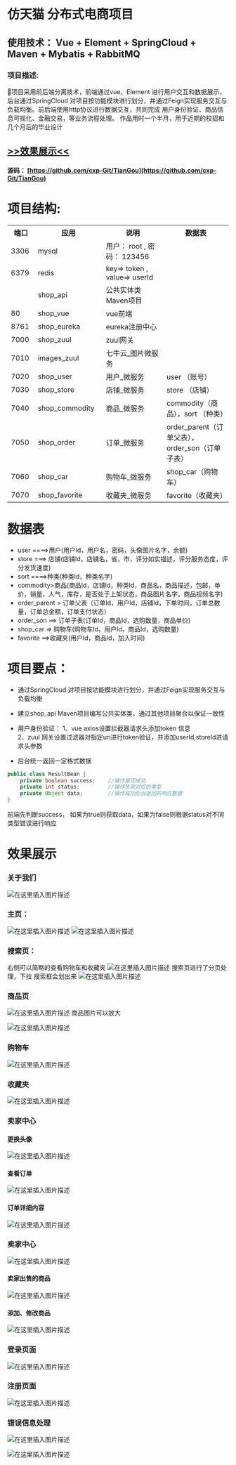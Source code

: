 
仿天猫 分布式电商项目
====  

使用技术： Vue + Element + SpringCloud + Maven + Mybatis + RabbitMQ
--

### 项目描述:
项目采用前后端分离技术，前端通过vue、Element 进行用户交互和数据展示，后台通过SpringCloud 对项目按功能模块进行划分，并通过Feign实现服务交互与负载均衡。前后端使用http协议进行数据交互，共同完成 用户身份验证、商品信息可视化、金融交易，等业务流程处理。
作品用时一个半月，用于近期的校招和几个月后的毕业设计

## [>>效果展示<<](#xiaoGuo)
#### 源码：	[https://github.com/cxp-Git/TianGou](https://github.com/cxp-Git/TianGou)
# 项目结构:

<table>
  <tr>
    <th width=8%>端口</th>
    <th width=20%>应用</th>
    <th width="25%">说明</th>
    <th width="27%">数据表</th>
  </tr>
  <tr>
    <td > 3306 </td>
    <td> mysql  </td>
    <td> 用户：  root , 密码：  123456 </td>
    <td>  </td>
  </tr>
  <tr>
    <td>  6379 </td>
    <td> redis</td>
    <td> key=>   token  , value=> userId </td>
    <td>   </td>
  </tr>
  <tr>
    <td>   </td>
    <td> shop_api</td>
    <td>  公共实体类 Maven项目 </td>
    <td>   </td>
  </tr>
  <tr>
    <td>  80 </td>
    <td> shop_vue</td>
    <td>  vue前端 </td>
    <td>   </td>
  </tr>
  <tr>
    <td>  8761 </td>
    <td> shop_eureka</td>
    <td>  eureka注册中心 </td>
    <td>   </td>
  </tr>
  <tr>
    <td>  7000 </td>
    <td> shop_zuul</td>
    <td>  zuul网关 </td>
    <td>   </td>
  </tr>
  <tr>
      <td>  7010 </td>
      <td> images_zuul</td>
      <td>  七牛云_图片微服务 </td>
      <td>   </td>
    </tr>
  <tr>
    <td>  7020 </td>
    <td> shop_user</td>
    <td>  用户_微服务 </td>
    <td>  user （账号）</td>
  </tr>
  <tr>
    <td>  7030 </td>
    <td> shop_store</td>
    <td>  店铺_微服务 </td>
    <td>  store （店铺） </td>
  </tr>
  <tr>
    <td>  7040 </td>
    <td> shop_commodity</td>
    <td>  商品_微服务 </td>
    <td>  commodity（商品），sort （种类）</td>
  </tr>
   <tr>
    <td>  7050 </td>
    <td> shop_order</td>
    <td>  订单_微服务 </td>
    <td>  order_parent（订单父表），order_son（订单子表） </td>
  </tr>
   <tr>
    <td>  7060 </td>
    <td> shop_car</td>
    <td>  购物车_微服务 </td>
    <td>  shop_car（购物车） </td>
  </tr>
  <tr>
    <td>  7070 </td>
    <td> shop_favorite</td>
    <td>  收藏夹_微服务 </td>
    <td>  favorite（收藏夹） </td>
  </tr>
</table>

# 数据表
* user ====>用户(用户Id，用户名，密码，头像图片名字，余额)
* store ===> 店铺(店铺Id，店铺名，省，市，评分如实描述，评分服务态度，评分发货速度)
* sort ====>种类(种类Id，种类名字)
* commodity>商品(商品Id，店铺Id，种类Id，商品名，商品描述，包邮，单价，销量，人气，库存，是否处于上架状态，商品图片名字，商品视频名字)
* order_parent > 订单父表（订单Id，用户Id，店铺Id，下单时间，订单总数量，订单总金额，订单支付状态）
* order_son ==> 订单子表(订单Id，商品Id，选购数量，商品单价)
* shop_car => 购物车(购物车Id，用户Id，商品Id，选购数量)
* favorite ==>收藏夹(用户Id，商品Id，加入时间)

# 项目要点：
* 通过SpringCloud 对项目按功能模块进行划分，并通过Feign实现服务交互与负载均衡
* 建立shop_api  Maven项目编写公共实体类，通过其他项目聚合以保证一致性
* 用户身份验证： 
 1、vue axios设置拦截器请求头添加token 信息                  
2、zuul 网关设置过滤器对指定uri进行token验证，并添加userId,storeId进请求头参数   


* 后台统一返回一定格式数据

```java
public class ResultBean {
    private boolean success;    //操作是否成功
    private int status;         //操作失败对应的类型
    private Object data;        //操作成功后台返回的响应数据
}
```
前端先判断success， 如果为true则获取data，如果为false则根据status对不同类型错误进行响应



<span id="xiaoGuo"/>


# 效果展示
### 关于我们
![在这里插入图片描述](https://img-blog.csdnimg.cn/20200106165142504.jpg?x-oss-process=image/watermark,type_ZmFuZ3poZW5naGVpdGk,shadow_10,text_aHR0cHM6Ly9ibG9nLmNzZG4ubmV0L3dlaXhpbl80MTQyMzM3OA==,size_16,color_FFFFFF,t_70)
### 主页：
![在这里插入图片描述](https://img-blog.csdnimg.cn/20200106154520170.png?x-oss-process=image/watermark,type_ZmFuZ3poZW5naGVpdGk,shadow_10,text_aHR0cHM6Ly9ibG9nLmNzZG4ubmV0L3dlaXhpbl80MTQyMzM3OA==,size_16,color_FFFFFF,t_70)
![在这里插入图片描述](https://img-blog.csdnimg.cn/20200106154538579.png?x-oss-process=image/watermark,type_ZmFuZ3poZW5naGVpdGk,shadow_10,text_aHR0cHM6Ly9ibG9nLmNzZG4ubmV0L3dlaXhpbl80MTQyMzM3OA==,size_16,color_FFFFFF,t_70)
### 搜索页：
右侧可以简略的查看购物车和收藏夹
![在这里插入图片描述](https://img-blog.csdnimg.cn/202001061546185.png?x-oss-process=image/watermark,type_ZmFuZ3poZW5naGVpdGk,shadow_10,text_aHR0cHM6Ly9ibG9nLmNzZG4ubmV0L3dlaXhpbl80MTQyMzM3OA==,size_16,color_FFFFFF,t_70)
搜索页进行了分页处理，下拉 搜索框会划出来
![在这里插入图片描述](https://img-blog.csdnimg.cn/20200106154628669.png?x-oss-process=image/watermark,type_ZmFuZ3poZW5naGVpdGk,shadow_10,text_aHR0cHM6Ly9ibG9nLmNzZG4ubmV0L3dlaXhpbl80MTQyMzM3OA==,size_16,color_FFFFFF,t_70)


### 商品页

![在这里插入图片描述](https://img-blog.csdnimg.cn/20200106155249514.jpg?x-oss-process=image/watermark,type_ZmFuZ3poZW5naGVpdGk,shadow_10,text_aHR0cHM6Ly9ibG9nLmNzZG4ubmV0L3dlaXhpbl80MTQyMzM3OA==,size_16,color_FFFFFF,t_70)
商品图片可以放大

![在这里插入图片描述](https://img-blog.csdnimg.cn/2020010615485833.png?x-oss-process=image/watermark,type_ZmFuZ3poZW5naGVpdGk,shadow_10,text_aHR0cHM6Ly9ibG9nLmNzZG4ubmV0L3dlaXhpbl80MTQyMzM3OA==,size_16,color_FFFFFF,t_70)
### 购物车
![在这里插入图片描述](https://img-blog.csdnimg.cn/20200106155352113.jpg?x-oss-process=image/watermark,type_ZmFuZ3poZW5naGVpdGk,shadow_10,text_aHR0cHM6Ly9ibG9nLmNzZG4ubmV0L3dlaXhpbl80MTQyMzM3OA==,size_16,color_FFFFFF,t_70)
### 收藏夹
![在这里插入图片描述](https://img-blog.csdnimg.cn/20200106155429383.jpg?x-oss-process=image/watermark,type_ZmFuZ3poZW5naGVpdGk,shadow_10,text_aHR0cHM6Ly9ibG9nLmNzZG4ubmV0L3dlaXhpbl80MTQyMzM3OA==,size_16,color_FFFFFF,t_70)
### 卖家中心
#### 更换头像
![在这里插入图片描述](https://img-blog.csdnimg.cn/20200106155655720.jpg?x-oss-process=image/watermark,type_ZmFuZ3poZW5naGVpdGk,shadow_10,text_aHR0cHM6Ly9ibG9nLmNzZG4ubmV0L3dlaXhpbl80MTQyMzM3OA==,size_16,color_FFFFFF,t_70)
#### 查看订单
![在这里插入图片描述](https://img-blog.csdnimg.cn/20200106160141383.jpg?x-oss-process=image/watermark,type_ZmFuZ3poZW5naGVpdGk,shadow_10,text_aHR0cHM6Ly9ibG9nLmNzZG4ubmV0L3dlaXhpbl80MTQyMzM3OA==,size_16,color_FFFFFF,t_70)
#### 订单详细内容
![在这里插入图片描述](https://img-blog.csdnimg.cn/20200106160147751.png?x-oss-process=image/watermark,type_ZmFuZ3poZW5naGVpdGk,shadow_10,text_aHR0cHM6Ly9ibG9nLmNzZG4ubmV0L3dlaXhpbl80MTQyMzM3OA==,size_16,color_FFFFFF,t_70)
### 卖家中心
![在这里插入图片描述](https://img-blog.csdnimg.cn/2020010616461674.jpg?x-oss-process=image/watermark,type_ZmFuZ3poZW5naGVpdGk,shadow_10,text_aHR0cHM6Ly9ibG9nLmNzZG4ubmV0L3dlaXhpbl80MTQyMzM3OA==,size_16,color_FFFFFF,t_70)
#### 卖家出售的商品
![在这里插入图片描述](https://img-blog.csdnimg.cn/20200106164727648.jpg?x-oss-process=image/watermark,type_ZmFuZ3poZW5naGVpdGk,shadow_10,text_aHR0cHM6Ly9ibG9nLmNzZG4ubmV0L3dlaXhpbl80MTQyMzM3OA==,size_16,color_FFFFFF,t_70)
#### 添加、修改商品
![在这里插入图片描述](https://img-blog.csdnimg.cn/20200106164917184.jpg?x-oss-process=image/watermark,type_ZmFuZ3poZW5naGVpdGk,shadow_10,text_aHR0cHM6Ly9ibG9nLmNzZG4ubmV0L3dlaXhpbl80MTQyMzM3OA==,size_16,color_FFFFFF,t_70)
### 登录页面
![在这里插入图片描述](https://img-blog.csdnimg.cn/20191110110311322.jpg?x-oss-process=image/watermark,type_ZmFuZ3poZW5naGVpdGk,shadow_10,text_aHR0cHM6Ly9ibG9nLmNzZG4ubmV0L3dlaXhpbl80MTQyMzM3OA==,size_16,color_FFFFFF,t_70)
### 注册页面
![在这里插入图片描述](https://img-blog.csdnimg.cn/2019111011032375.jpg?x-oss-process=image/watermark,type_ZmFuZ3poZW5naGVpdGk,shadow_10,text_aHR0cHM6Ly9ibG9nLmNzZG4ubmV0L3dlaXhpbl80MTQyMzM3OA==,size_16,color_FFFFFF,t_70)

### 错误信息处理
![在这里插入图片描述](https://img-blog.csdnimg.cn/20191110110459678.jpg?x-oss-process=image/watermark,type_ZmFuZ3poZW5naGVpdGk,shadow_10,text_aHR0cHM6Ly9ibG9nLmNzZG4ubmV0L3dlaXhpbl80MTQyMzM3OA==,size_16,color_FFFFFF,t_70)

![在这里插入图片描述](https://img-blog.csdnimg.cn/20191110110452766.jpg?x-oss-process=image/watermark,type_ZmFuZ3poZW5naGVpdGk,shadow_10,text_aHR0cHM6Ly9ibG9nLmNzZG4ubmV0L3dlaXhpbl80MTQyMzM3OA==,size_16,color_FFFFFF,t_70)